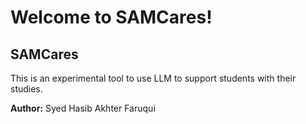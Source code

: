 # Welcome to SAMCares!

## SAMCares
This is an experimental tool to use LLM to support students with their studies.

**Author:** Syed Hasib Akhter Faruqui